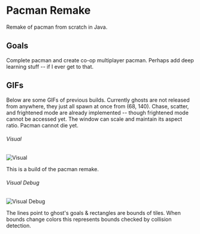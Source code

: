 # Pacman Remake
Remake of pacman from scratch in Java.
## Goals
Complete pacman and create co-op multiplayer pacman. Perhaps add deep learning stuff -- if I ever get to that.
## GIFs
Below are some GIFs of previous builds. Currently ghosts are not released from anywhere, they just all spawn at once from (68, 140). Chase, scatter, and frightened mode are already implemented -- though frightened mode cannot be accessed yet. The window can scale and maintain its aspect ratio. Pacman cannot die yet.
###### Visual

![Visual](https://i.imgur.com/ixuEIO8.gif)

This is a build of the pacman remake.

###### Visual Debug

![Visual Debug](https://i.imgur.com/Ymq2psv.gif)

The lines point to ghost's goals & rectangles are bounds of tiles. When bounds change colors this represents bounds checked by collision detection.
